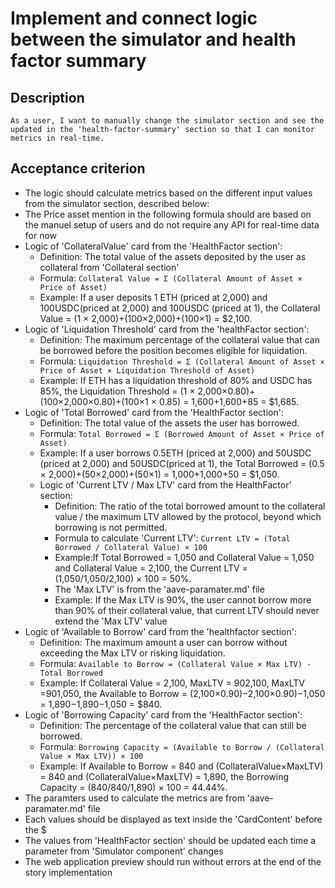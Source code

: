 # Implement and connect logic between the simulator and health factor summary

## Description

`As a user, I want to manually change the simulator section and see the updated in the 'health-factor-summary' section so that I can monitor metrics in real-time.`

## Acceptance criterion

- The logic should calculate metrics based on the different input values from the simulator section, described below:
- The Price asset mention in the following formula should are based on the manuel setup of users and do not require any API for real-time data for now
- Logic of 'CollateralValue' card from the 'HealthFactor section':
  - Definition: The total value of the assets deposited by the user as collateral from 'Collateral section'
  - Formula: `Collateral Value = Σ (Collateral Amount of Asset × Price of Asset)`
  - Example: If a user deposits 1 ETH (priced at 2,000) and 100USDC(priced at 2,000) and 100USDC (priced at 1), the Collateral Value = (1 × 2,000)+(100×2,000)+(100×1) = $2,100.
- Logic of 'Liquidation Threshold' card from the 'healthFactor section':
  - Definition: The maximum percentage of the collateral value that can be borrowed before the position becomes eligible for liquidation.
  - Formula: `Liquidation Threshold = Σ (Collateral Amount of Asset × Price of Asset × Liquidation Threshold of Asset)`
  - Example: If ETH has a liquidation threshold of 80% and USDC has 85%, the Liquidation Threshold = (1 × 2,000×0.80)+(100×2,000×0.80)+(100×1 × 0.85) = 1,600+1,600+85 = $1,685.
- Logic of 'Total Borrowed' card from the 'HealthFactor section':
  - Definition: The total value of the assets the user has borrowed.
  - Formula: `Total Borrowed = Σ (Borrowed Amount of Asset × Price of Asset)`
  - Example:  If a user borrows 0.5ETH (priced at 2,000) and 50USDC (priced at 2,000) and 50USDC(priced at 1), the Total Borrowed = (0.5 × 2,000)+(50×2,000)+(50×1) = 1,000+1,000+50 = $1,050.
  - Logic of 'Current LTV / Max LTV' card from the HealthFactor' section:
    - Definition: The ratio of the total borrowed amount to the collateral value / the maximum LTV allowed by the protocol, beyond which borrowing is not permitted.
    - Formula to calculate 'Current LTV': `Current LTV = (Total Borrowed / Collateral Value) × 100`
    - Example:If Total Borrowed = 1,050 and Collateral Value = 1,050 and Collateral Value  = 2,100, the Current LTV = (1,050/1,050/2,100) × 100 = 50%.
    - The 'Max LTV' is from the 'aave-paramater.md' file
    - Example: If the Max LTV is 90%, the user cannot borrow more than 90% of their collateral value, that current LTV should never extend the 'Max LTV' value
- Logic of 'Available to Borrow' card from the 'healthfactor section':
  - Definition: The maximum amount a user can borrow without exceeding the Max LTV or risking liquidation.
  - Formula: `Available to Borrow = (Collateral Value × Max LTV) - Total Borrowed`
  - Example: If Collateral Value = 2,100, MaxLTV = 902,100, MaxLTV =901,050,  the Available to Borrow = (2,100×0.90)−2,100×0.90)−1,050 = 1,890−1,890−1,050 = $840.
- Logic of 'Borrowing Capacity' card from the 'HealthFactor section':
  - Definition: The percentage of the collateral value that can still be borrowed.
  - Formula: `Borrowing Capacity = (Available to Borrow / (Collateral Value × Max LTV)) × 100`
  - Example: If  Available to Borrow = 840 and (CollateralValue×MaxLTV) = 840 and (CollateralValue×MaxLTV) = 1,890, the Borrowing Capacity = (840/840/1,890) × 100 = 44.44%.
- The paramters used to calculate the metrics are from 'aave-paramater.md' file
- Each values should be displayed as text inside the 'CardContent' before the $
- The values from 'HealthFactor section' should be updated each time a parameter from 'Simulator component' changes
- The web application preview should run without errors at the end of the story implementation
